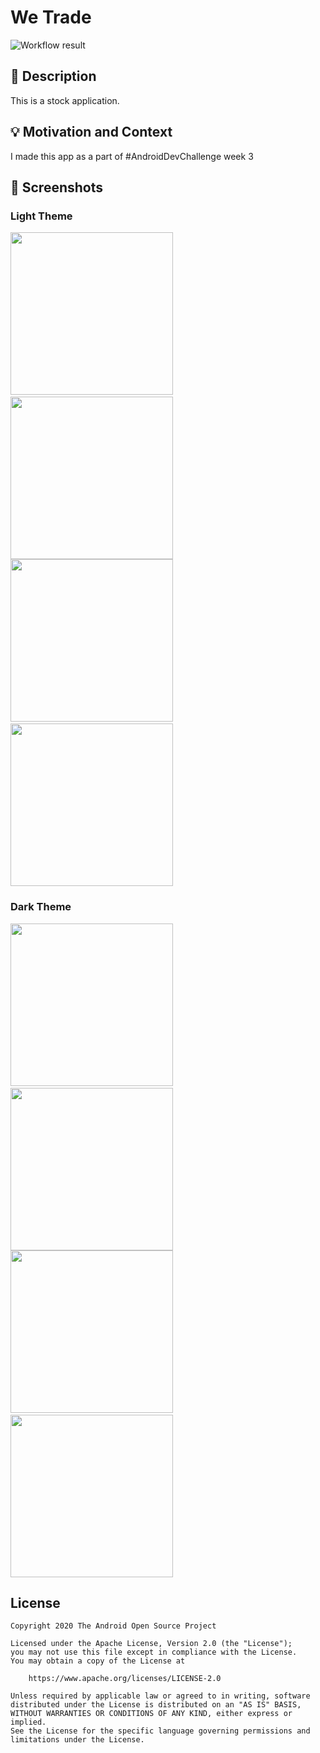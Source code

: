# We Trade

![Workflow result](https://github.com/mal7othify/we-trade/workflows/Check/badge.svg)

## :scroll: Description

This is a stock application.

## :bulb: Motivation and Context

I made this app as a part of #AndroidDevChallenge week 3

## :camera_flash: Screenshots

### Light Theme
<img src="/results/screenshot_1.png" width="260">&emsp;<img src="/results/screenshot_2.png" width="260">
<img src="/results/screenshot_3.png" width="260">&emsp;<img src="/results/screenshot_4.png" width="260">

### Dark Theme
<img src="/results/drkscreenshot_1.png" width="260">&emsp;<img src="/results/drkscreenshot_2.png" width="260">
<img src="/results/drkscreenshot_3.png" width="260">&emsp;<img src="/results/drkscreenshot_4.png" width="260">


## License

```
Copyright 2020 The Android Open Source Project

Licensed under the Apache License, Version 2.0 (the "License");
you may not use this file except in compliance with the License.
You may obtain a copy of the License at

    https://www.apache.org/licenses/LICENSE-2.0

Unless required by applicable law or agreed to in writing, software
distributed under the License is distributed on an "AS IS" BASIS,
WITHOUT WARRANTIES OR CONDITIONS OF ANY KIND, either express or implied.
See the License for the specific language governing permissions and
limitations under the License.
```